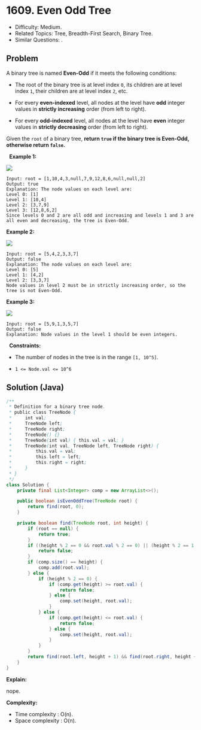# 1609. Even Odd Tree

- Difficulty: Medium.
- Related Topics: Tree, Breadth-First Search, Binary Tree.
- Similar Questions: .

## Problem

A binary tree is named **Even-Odd** if it meets the following conditions:


	
- The root of the binary tree is at level index ```0```, its children are at level index ```1```, their children are at level index ```2```, etc.
	
- For every **even-indexed** level, all nodes at the level have **odd** integer values in **strictly increasing** order (from left to right).
	
- For every **odd-indexed** level, all nodes at the level have **even** integer values in **strictly decreasing** order (from left to right).


Given the ```root``` of a binary tree, **return **```true```** if the binary tree is **Even-Odd**, otherwise return **```false```**.**

 
**Example 1:**

![](https://assets.leetcode.com/uploads/2020/09/15/sample_1_1966.png)

```
Input: root = [1,10,4,3,null,7,9,12,8,6,null,null,2]
Output: true
Explanation: The node values on each level are:
Level 0: [1]
Level 1: [10,4]
Level 2: [3,7,9]
Level 3: [12,8,6,2]
Since levels 0 and 2 are all odd and increasing and levels 1 and 3 are all even and decreasing, the tree is Even-Odd.
```

**Example 2:**

![](https://assets.leetcode.com/uploads/2020/09/15/sample_2_1966.png)

```
Input: root = [5,4,2,3,3,7]
Output: false
Explanation: The node values on each level are:
Level 0: [5]
Level 1: [4,2]
Level 2: [3,3,7]
Node values in level 2 must be in strictly increasing order, so the tree is not Even-Odd.
```

**Example 3:**

![](https://assets.leetcode.com/uploads/2020/09/22/sample_1_333_1966.png)

```
Input: root = [5,9,1,3,5,7]
Output: false
Explanation: Node values in the level 1 should be even integers.
```

 
**Constraints:**


	
- The number of nodes in the tree is in the range ```[1, 10^5]```.
	
- ```1 <= Node.val <= 10^6```



## Solution (Java)

```java
/**
 * Definition for a binary tree node.
 * public class TreeNode {
 *     int val;
 *     TreeNode left;
 *     TreeNode right;
 *     TreeNode() {}
 *     TreeNode(int val) { this.val = val; }
 *     TreeNode(int val, TreeNode left, TreeNode right) {
 *         this.val = val;
 *         this.left = left;
 *         this.right = right;
 *     }
 * }
 */
class Solution {
    private final List<Integer> comp = new ArrayList<>();

    public boolean isEvenOddTree(TreeNode root) {
        return find(root, 0);
    }

    private boolean find(TreeNode root, int height) {
        if (root == null) {
            return true;
        }
        if ((height % 2 == 0 && root.val % 2 == 0) || (height % 2 == 1 && root.val % 2 == 1)) {
            return false;
        }
        if (comp.size() == height) {
            comp.add(root.val);
        } else {
            if (height % 2 == 0) {
                if (comp.get(height) >= root.val) {
                    return false;
                } else {
                    comp.set(height, root.val);
                }
            } else {
                if (comp.get(height) <= root.val) {
                    return false;
                } else {
                    comp.set(height, root.val);
                }
            }
        }
        return find(root.left, height + 1) && find(root.right, height + 1);
    }
}
```

**Explain:**

nope.

**Complexity:**

* Time complexity : O(n).
* Space complexity : O(n).
